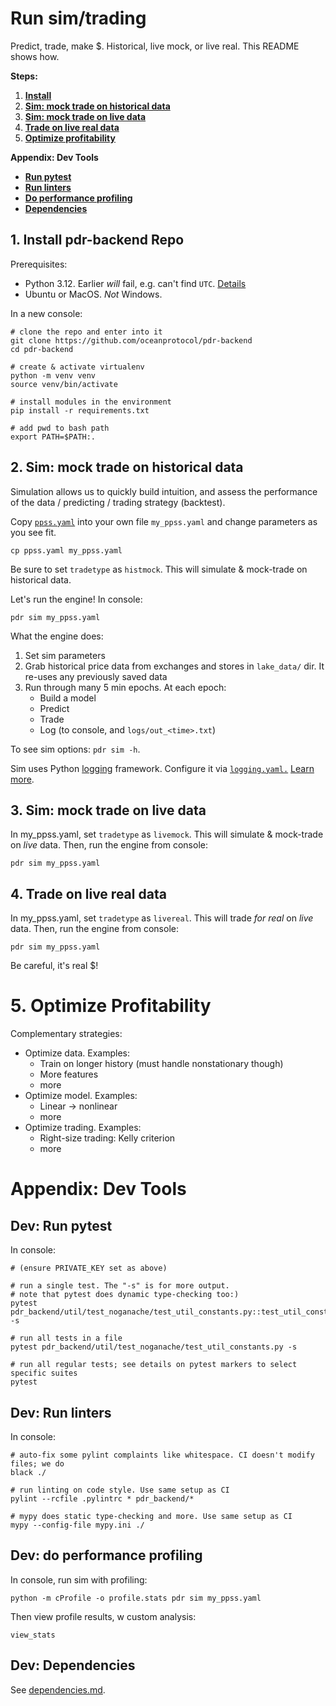 # Run sim/trading

Predict, trade, make $. Historical, live mock, or live real. This README shows how.

**Steps:**
1. **[Install](#1-install-pdr-backend-repo)**
1. **[Sim: mock trade on historical data](#2-sim-mock-trade-on-historical-data)**
1. **[Sim: mock trade on live data](#3-sim-mock-trade-on-live-data)**
1. **[Trade on live real data](#4-trade-on-live-real-data)**
1. **[Optimize profitability](#5-optimize-profitability)**

**Appendix: Dev Tools**
- **[Run pytest](#dev-run-pytest)**
- **[Run linters](#dev-run-linters)**
- **[Do performance profiling](#dev-do-performance-profiling)**
- **[Dependencies](#dev-dependencies)**


## 1. Install pdr-backend Repo

Prerequisites:
- Python 3.12. Earlier _will_ fail, e.g. can't find `UTC`. [Details](https://blog.miguelgrinberg.com/post/it-s-time-for-a-change-datetime-utcnow-is-now-deprecated)
- Ubuntu or MacOS. _Not_ Windows.


In a new console:

```console
# clone the repo and enter into it
git clone https://github.com/oceanprotocol/pdr-backend
cd pdr-backend

# create & activate virtualenv
python -m venv venv
source venv/bin/activate

# install modules in the environment
pip install -r requirements.txt

# add pwd to bash path
export PATH=$PATH:.
```

## 2. Sim: mock trade on historical data

Simulation allows us to quickly build intuition, and assess the performance of the data / predicting / trading strategy (backtest).

Copy [`ppss.yaml`](../ppss.yaml) into your own file `my_ppss.yaml` and change parameters as you see fit.

```console
cp ppss.yaml my_ppss.yaml
```

Be sure to set `tradetype` as `histmock`. This will simulate & mock-trade on historical data.

Let's run the engine! In console:
```console
pdr sim my_ppss.yaml
```

What the engine does:
1. Set sim parameters
2. Grab historical price data from exchanges and stores in `lake_data/` dir. It re-uses any previously saved data
3. Run through many 5 min epochs. At each epoch:
   - Build a model
   - Predict
   - Trade
   - Log (to console, and `logs/out_<time>.txt`)

To see sim options: `pdr sim -h`.

Sim uses Python [logging](https://docs.python.org/3/howto/logging.html) framework. Configure it via [`logging.yaml.`](../logging.yaml) [Learn more](https://medium.com/@cyberdud3/a-step-by-step-guide-to-configuring-python-logging-with-yaml-files-914baea5a0e5).


## 3. Sim: mock trade on live data

In my_ppss.yaml, set `tradetype` as `livemock`. This will simulate & mock-trade on _live_ data. Then, run the engine from console:

```console
pdr sim my_ppss.yaml
```


## 4. Trade on live real data


In my_ppss.yaml, set `tradetype` as `livereal`. This will trade _for real_ on _live_ data.  Then, run the engine from console:

```console
pdr sim my_ppss.yaml
```

Be careful, it's real $!


# 5. Optimize Profitability

Complementary strategies:
- Optimize data. Examples:
  - Train on longer history (must handle nonstationary though)
  - More features
  - more
- Optimize model. Examples:
  - Linear -> nonlinear
  - more
- Optimize trading. Examples:
  - Right-size trading: Kelly criterion
  - more

# Appendix: Dev Tools

## Dev: Run pytest

In console:

```console
# (ensure PRIVATE_KEY set as above)

# run a single test. The "-s" is for more output.
# note that pytest does dynamic type-checking too:)
pytest pdr_backend/util/test_noganache/test_util_constants.py::test_util_constants -s

# run all tests in a file
pytest pdr_backend/util/test_noganache/test_util_constants.py -s

# run all regular tests; see details on pytest markers to select specific suites
pytest
```

## Dev: Run linters

In console:

```console
# auto-fix some pylint complaints like whitespace. CI doesn't modify files; we do
black ./

# run linting on code style. Use same setup as CI
pylint --rcfile .pylintrc * pdr_backend/*

# mypy does static type-checking and more. Use same setup as CI
mypy --config-file mypy.ini ./
```


## Dev: do performance profiling

In console, run sim with profiling:

```console
python -m cProfile -o profile.stats pdr sim my_ppss.yaml
```

Then view profile results, w custom analysis:
```console
view_stats
```

## Dev: Dependencies
See [dependencies.md](dependencies.md).
